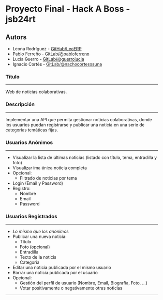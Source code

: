 # Proyecto Final - Hack A Boss - jsb24rt

## Autors
* Leona Rodríguez - [GitHub/LeoERP](https://github.com/LeoERP)
* Pablo Ferreño - [GitLab/@pabloferreno](https://gitlab.com/pabloferreno)
* Lucía Guerro - [GitLab/@guerrolucia](https://gitlab.com/guerrolucia)
* Ignacio Cortés - [GitLab/@nachocortesosuna](https://gitlab.com/nachocortesosuna)


### Título 
****
Web de noticias colaborativas.

### Descripción
****
Implementar una API que permita gestionar noticias colaborativas, donde los usuarios puedan registrarse y publicar una noticia en una serie de categorías temáticas fijas.

### Usuarios Anónimos
****
* Visualizar la lista de últimas noticias (listado con título, tema, entradilla y foto)
* Visualizar ima única noticia completa
* Opcional: 
  * Flitrado de noticias por tema
* Login (Email y Password)
* Registro:
  * Nombre
  * Email
  * Password

### Usuarios Registrados
****
* _Lo mismo que los anónimos_
* Publicar una nueva noticia:
  * Título
  * Foto (opcional)
  * Entradilla
  * Tecto de la noticia
  * Categoria
* Editar una noticia publicada por el mismo usuario
* Borrar una noticia publicada por el usuario
* Opcional:
  * Gestión del perfil de usuario (Nombre, Email, Biografía, Foto, ...)
  * Votar positivamente o negativamente otras noticias

****

